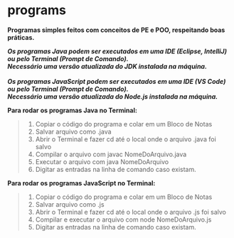 # programs
**Programas simples feitos com conceitos de PE e POO, respeitando boas práticas.**

***Os programas Java podem ser executados em uma IDE (Eclipse, IntelliJ) ou pelo Terminal (Prompt de Comando). <br>
Necessário uma versão atualizada do JDK instalada na máquina. <br> <br>
Os programas JavaScript podem ser executados em uma IDE (VS Code) ou pelo Terminal (Prompt de Comando). <br>
Necessário uma versão atualizada do Node.js instalada na máquina.***

**Para rodar os programas Java no Terminal:**
> 1. Copiar o código do programa e colar em um Bloco de Notas 
> 2. Salvar arquivo como .java 
> 3. Abrir o Terminal e fazer cd até o local onde o arquivo .java foi salvo 
> 4. Compilar o arquivo com javac NomeDoArquivo.java
> 5. Executar o arquivo com java NomeDoArquivo 
> 6. Digitar as entradas na linha de comando caso existam. 

**Para rodar os programas JavaScript no Terminal:**
> 1. Copiar o código do programa e colar em um Bloco de Notas
> 2. Salvar arquivo como .js
> 3. Abrir o Terminal e fazer cd até o local onde o arquivo .js foi salvo
> 4. Compilar e executar o arquivo com node NomeDoArquivo.js
> 5. Digitar as entradas na linha de comando caso existam.
